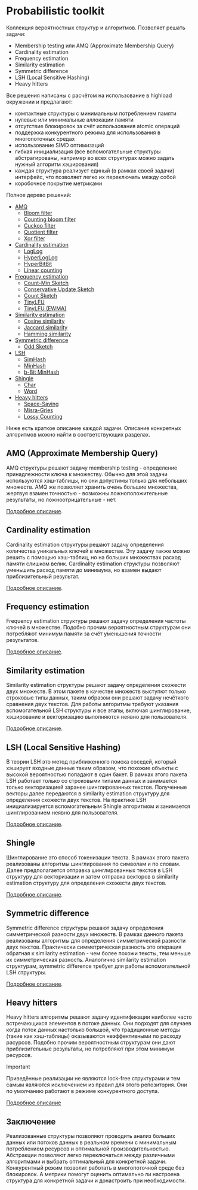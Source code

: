 # Probabilistic toolkit

Коллекция вероятностных структур и алгоритмов. Позволяет решать задачи:

* Membership testing или AMQ (Approximate Membership Query)
* Cardinality estimation
* Frequency estimation
* Similarity estimation
* Symmetric difference
* LSH (Local Sensitive Hashing)
* Heavy hitters

Все решения написаны с расчётом на использование в highload окружении и предлагают:

* компактные структуры с минимальным потреблением памяти
* нулевые или минимальные аллокации памяти
* отсутствие блокировок за счёт использования atomic операций
* поддержка конкурентного режима для использования в многопоточных средах
* использование SIMD оптимизаций
* гибкая инициализация (все вспомогательные структуры абстрагированы, например во всех структурах можно задать нужный алгоритм хэширования)
* каждая структура реализует единый (в рамках своей задачи) интерфейс, что позволяет легко их переключать между собой
* коробочное покрытие метриками

Полное дерево решений:

* [AMQ](amq/readme.ru.md)
  * [Bloom filter](amq/bloom_filter/readme.ru.md)
  * [Counting bloom filter](amq/bloom_filter/readme.ru.md)
  * [Cuckoo filter](amq/cuckoo_filter/readme.ru.md)
  * [Quotient filter](amq/quotient_filter)
  * [Xor filter](amq/xor_filter/readme.ru.md)
* [Cardinality estimation](cardinality/readme.ru.md)
  * [LogLog](cardinality/loglog)
  * [HyperLogLog](cardinality/hyperloglog)
  * [HyperBitBit](cardinality/hyperbitbit)
  * [Linear counting](cardinality/linear_counting)
* [Frequency estimation](frequency/readme.ru.md)
  * [Count-Min Sketch](frequency/cmsketch)
  * [Conservative Update Sketch](frequency/cusketch)
  * [Count Sketch](frequency/countsketch)
  * [TinyLFU](frequency/tinylfu/)
  * [TinyLFU (EWMA)](frequency/tinylfu_ewma/readme.ru.md)
* [Similarity estimation](similarity/readme.ru.md)
  * [Cosine similarity](similarity/cosine)
  * [Jaccard similarity](similarity/jaccard)
  * [Hamming similarity](similarity/hamming)
* [Symmetric difference](symmetric/readme.ru.md)
  * [Odd Sketch](symmetric/oddsketch)
* [LSH](lsh/readme.ru.md)
  * [SimHash](lsh/simhash)
  * [MinHash](lsh/minhash)
  * [b-Bit MinHash](lsh/bbitminhash)
* [Shingle](shingle/readme.ru.md)
  * [Char](shingle/char.go)
  * [Word](shingle/word.go)
* [Heavy hitters](heavy)
  * [Space-Saving](heavy/spacesaving)
  * [Misra-Gries](heavy/misragries)
  * [Lossy Counting](heavy/lossy)

Ниже есть краткое описание каждой задачи. Описание конкретных алгоритмов можно найти в соответствующих разделах.

## AMQ (Approximate Membership Query)

AMQ структуры решают задачу membership testing - определение принадлежности ключа к множеству. Обычно для этой задачи
используются хэш-таблицы, но они допустимы только для небольших множеств. AMQ же позволяет хранить очень большие
множества, жертвуя взамен точностью - возможны ложноположительные результаты, но ложноотрицательные - нет.

[Подробное описание](amq/readme.ru.md).

## Cardinality estimation

Cardinality estimation структуры решают задачу определения количества уникальных ключей в множестве. Эту задачу также
можно решить с помощью хэш-таблиц, но на больших множествах расход памяти слишком велик. Cardinality estimation структуры
позволяют уменьшить расход памяти до минимума, но взамен выдают приблизительный результат.

[Подробное описание](cardinality/readme.ru.md).

## Frequency estimation

Frequency estimation структуры решают задачу определения частоты ключей в множестве. Подобно прочим вероятностным структурам
они потребляют минимум памяти за счёт уменьшения точности результатов.

[Подробное описание](frequency/readme.ru.md).

## Similarity estimation

Similarity estimation структуры решают задачу определения схожести двух множеств. В этом пакете в качестве множеств
выступют только строковые типы данных, таким образом они решают задачу нечёткого сравнения двух текстов. Для работы
алгоритмы требуют указания вспомогательной LSH структуры и все этапы, включая шинглирование, хэширование и векторизацию
выполняются неявно для пользователя.

[Подробное описание](similarity/readme.ru.md).

## LSH (Local Sensitive Hashing)

В теории LSH это метод приближенного поиска соседей, который хэширует входные данные таким образом, что похожие объекты
с высокой вероятностью попадают в один бакет. В рамках этого пакета LSH работает только со строковыми типами данных и
занимается только векторизацией заранее шинглированных текстов. Полученные векторы далее передаются в similarity estimation
структуру для определения схожести двух текстов.
На практике LSH инициализируется вспомогательным Shingle алгоритмом и занимается шинглированием неявно для пользователя.

[Подробное описание](lsh/readme.ru.md).

## Shingle

Шинглирование это способ токенизации текста. В рамках этого пакета реализованы алгоритмы шинглирования по символам и по словам.
Далее предполагается отправка шинглированных текстов в LSH структуру для векторизации и затем отправка векторов в similarity estimation
структуру для определения схожести двух текстов.

[Подробное описание](shingle/readme.ru.md).

## Symmetric difference

Symmetric difference структуры решают задачу определения симметрической разности двух множеств. В рамках данного пакета
реализованы алгоритмы для определения симметрической разности двух текстов. Практически симметрическая разность
это операция обратная к similarity estimation - чем более похожи тексты, тем меньше их симметрическая разность.
Аналогично similarity estimation структурам, symmetric difference требует для работы вспомогательной LSH структуры.

[Подробное описание](symmetric/readme.ru.md).

## Heavy hitters

Heavy hitters алгоритмы решают задачу идентификации наиболее часто встречающихся элементов в потоке данных. Они подходят
для случаев когда поток данных настолько большой, что традиционные методы (такие как хэш-таблицы) оказываются неэффективными
по расходу расурсов. Подобно прочим вероятностным структурам они дают приблизительные результаты, но потребляют при этом
минимум ресурсов.

> [!IMPORTANT]
> Приведённые реализации не являются lock-free структурами и тем самым являются исключением из правил для этого репозитория.
> Они по умолчанию работают в режиме конкурентного доступа.

[Подробное описание](heavy/readme.ru.md)

## Заключение

Реализованные структуры позволяют проводить анализ больших данных или потоков данных в реальном времени с минимальным
потреблением ресурсов и оптимальной производительностью. Абстракции позволяют легко переключаться между различными
алгоритмами и выбрать оптимальный для конкретной задачи. Конкурентный режим позволит работать в многопоточной среде без
блокировок. А метрики помогут оценить оптимально ли настроена структура для конкретной задачи и донастроить при необходимости.
